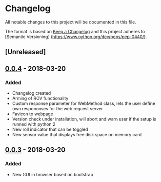 # Changelog
All notable changes to this project will be documented in this file.

The format is based on [Keep a Changelog](http://keepachangelog.com/en/1.0.0/)
and this project adheres to [Semantic Versioning]
(https://www.python.org/dev/peps/pep-0440/).

## [Unreleased]

## [0.0.4] - 2018-03-20
### Added
- Changelog created
- Arming of ROV functionality
- Custom response parameter for WebMethod class, lets the user define own
  respononses for the web request server
- Favicon to webpage
- Version check under installation, will abort and warn user if the setup is
  runned with python 2
- New roll indicator that can be toggled
- New sensor value that displays free disk space on memory card

## [0.0.3] - 2018-03-20
### Added
- New GUI in browser based on bootstrap


[0.0.4]: https://github.com/trolllabs/eduROV/compare/0.0.3...0.0.4
[0.0.3]: https://github.com/trolllabs/eduROV/compare/0.0.1rc1...0.0.3